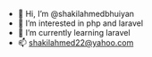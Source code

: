 - 👋 Hi, I’m @shakilahmedbhuiyan
- 👀 I’m interested in php and laravel
- 🌱 I’m currently learning laravel
- 📫 shakilahmed22@yahoo.com

<!---
shakilahmedbhuiyan/shakilahmedbhuiyan is a ✨ special ✨ repository because its `README.md` (this file) appears on your GitHub profile.
You can click the Preview link to take a look at your changes.
--->
